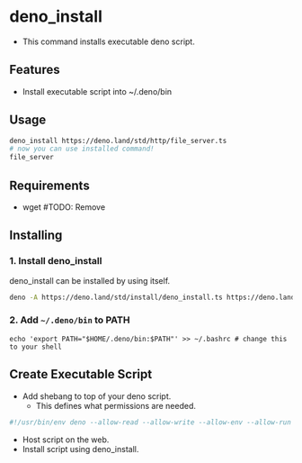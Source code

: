 # deno_install

- This command installs executable deno script.

## Features

- Install executable script into ~/.deno/bin

## Usage

```sh
deno_install https://deno.land/std/http/file_server.ts
# now you can use installed command!
file_server
```

## Requirements

- wget #TODO: Remove

## Installing

### 1. Install deno_install

deno_install can be installed by using itself.

```sh
deno -A https://deno.land/std/install/deno_install.ts https://deno.land/std/install/deno_install.ts
```

### 2. Add `~/.deno/bin` to PATH

```
echo 'export PATH="$HOME/.deno/bin:$PATH"' >> ~/.bashrc # change this to your shell
```

## Create Executable Script

- Add shebang to top of your deno script.
  - This defines what permissions are needed.

```sh
#!/usr/bin/env deno --allow-read --allow-write --allow-env --allow-run
```

- Host script on the web.
- Install script using deno_install.
